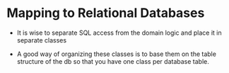 # Mapping to Relational Databases

- It is wise to separate SQL access from the domain logic and place it in separate classes

- A good way of organizing these classes is to base them on the table structure
  of the db so that you have one class per database table.
